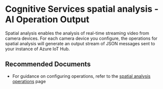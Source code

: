 <properties
  pagetitle="Cognitive Services spatial analysis - AI Operation Output"
  service="microsoft.cognitiveservices"
  resource="accounts"
  ms.author="kabrow"
  selfhelptype="Generic"
  supporttopicids="32767681"
  productpesids="16970"
  cloudenvironments="public, fairfax, mooncake, blackforest, ussec, usnat"
  articleid="79306bad-e952-4670-a354-48f69882b92b"
  ownershipid="AzureCogSvc_CognitiveServices" />
# Cognitive Services spatial analysis - AI Operation Output

Spatial analysis enables the analysis of real-time streaming video from camera devices. 
For each camera device you configure, the operations for spatial analysis will generate an output stream of JSON messages sent to your instance of Azure IoT Hub.

## **Recommended Documents**

* For guidance on configuring operations, refer to the [spatial analysis operations](https://docs.microsoft.com/azure/cognitive-services/computer-vision/spatial-analysis-operations) page
